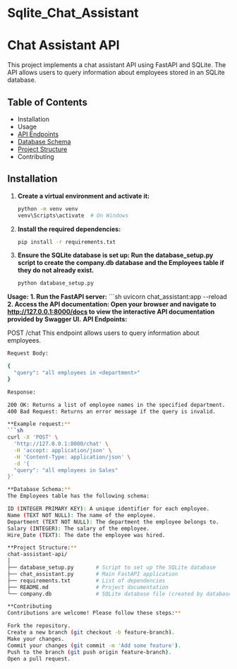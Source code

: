 # Sqlite_Chat_Assistant
# Chat Assistant API

This project implements a chat assistant API using FastAPI and SQLite. The API allows users to query information about employees stored in an SQLite database.

## Table of Contents

- Installation
- Usage
- [API Endpoints](#api-endpoints)
- [Database Schema](#database-schema)
- [Project Structure](#project-structure)
- Contributing

## Installation

1. **Create a virtual environment and activate it:**
   ```sh
   python -m venv venv
   venv\Scripts\activate  # On Windows
2. **Install the required dependencies:**
   ```sh
   pip install -r requirements.txt
3. **Ensure the SQLite database is set up: Run the database_setup.py script to create the company.db database and the Employees table if they do not already exist.**
   ```sh
   python database_setup.py

**Usage:**
       **1. Run the FastAPI server:**
       ```sh
       uvicorn chat_assistant:app --reload
       **2. Access the API documentation: Open your browser and navigate to 
            http://127.0.0.1:8000/docs to view the interactive API documentation provided by 
            Swagger UI.**
**API Endpoints:**

POST /chat
This endpoint allows users to query information about employees.

```sh
Request Body:

{
  "query": "all employees in <department>"
}

Response:

200 OK: Returns a list of employee names in the specified department.
400 Bad Request: Returns an error message if the query is invalid.

**Example request:**
```sh
curl -X 'POST' \
  'http://127.0.0.1:8000/chat' \
  -H 'accept: application/json' \
  -H 'Content-Type: application/json' \
  -d '{
  "query": "all employees in Sales"
}'

**Database Schema:**
The Employees table has the following schema:

ID (INTEGER PRIMARY KEY): A unique identifier for each employee.
Name (TEXT NOT NULL): The name of the employee.
Department (TEXT NOT NULL): The department the employee belongs to.
Salary (INTEGER): The salary of the employee.
Hire_Date (TEXT): The date the employee was hired.

**Project Structure:**
chat-assistant-api/
│
├── database_setup.py       # Script to set up the SQLite database
├── chat_assistant.py       # Main FastAPI application
├── requirements.txt        # List of dependencies
├── README.md               # Project documentation
└── company.db              # SQLite database file (created by database_setup.py)

**Contributing
Contributions are welcome! Please follow these steps:**

Fork the repository.
Create a new branch (git checkout -b feature-branch).
Make your changes.
Commit your changes (git commit -m 'Add some feature').
Push to the branch (git push origin feature-branch).
Open a pull request.
